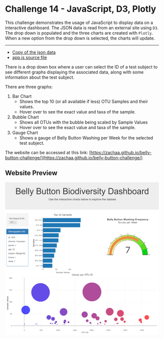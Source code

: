# Challenge 14 - JavaScript, D3, Plotly

This challenge demonstrates the usage of JavaScript to display data on a interactive dashboard. The JSON data is read from an external site using `D3`. The drop down is populated and the three charts are created with `Plotly`. When a new option from the drop down is selected, the charts will update.

---

- [Copy of the json data](data/samples.json)
- [app.js source file](static/js/app.js)

There is a drop down box where a user can select the ID of a test subject to see different graphs displaying the associated data, along with some information about the test subject.

There are three graphs:
1. Bar Chart
    - Shows the top 10 (or all available if less) OTU Samples and their values.
    - Hover over to see the exact value and taxa of the sample.
2. Bubble Chart
    - Shows all OTUs with the bubble being scaled by Sample Values
    - Hover over to see the exact value and taxa of the sample.
3. Gauge Chart
    - Shows a gauge of Belly Button Washing per Week for the selected test subject.

The website can be accessed at this link: [https://zachaa.github.io/belly-button-challenge/](https://zachaa.github.io/belly-button-challenge/)

## Website Preview
![Website Preview](images/website.png)
